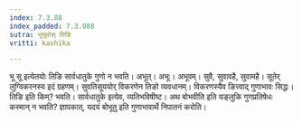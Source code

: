 ```yaml
---
index: 7.3.88
index_padded: 7.3.088
sutra: भूसुवोस् तिङि
vritti: kashika

---
```

भू सू इत्येतयोः तिङि सार्वधातुके गुणो न भवति। अभूत्। अभूः। अभूवम्। सुवै, सुवावहै, सुवामहै। सूतेर् लुग्विकरनस्य इदं ग्रहणम्। सुवतिसूययोर् विकरणेन तिङो व्यवधानम्। विकरणस्यैव ङित्त्वाद् गुणाभावः सिद्धः। तिङि इति किम्? भवति। सार्वधातुके इत्येव, व्यतिभविषीष्ट। अथ बोभवीति इति यङ्लुकि गुणप्रतिषेधः कस्मान् न भवति? ज्ञापकात्, यदयं बोभूतु इति गुणाभावार्थे निपातनं करोति।